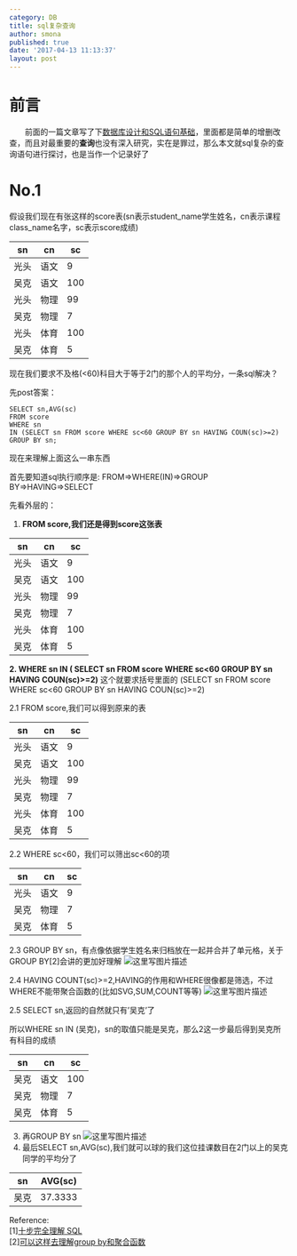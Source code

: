 ```yaml
---
category: DB
title: sql复杂查询
author: smona
published: true
date: '2017-04-13 11:13:37'
layout: post
---
```



# 前言
　　前面的一篇文章写了下[数据库设计和SQL语句基础](%E6%95%B0%E6%8D%AE%E5%BA%93%E8%AE%BE%E8%AE%A1%E5%92%8CSQL%E8%AF%AD%E5%8F%A5%E5%9F%BA%E7%A1%80)，里面都是简单的增删改查，而且对最重要的**查询**也没有深入研究，实在是罪过，那么本文就sql复杂的查询语句进行探讨，也是当作一个记录好了

# No.1
假设我们现在有张这样的score表(sn表示student_name学生姓名，cn表示课程class_name名字，sc表示score成绩)

| sn | cn | sc |
| ------| ------ | ------ |
| 光头 | 语文 | 9 |
| 吴克 | 语文 | 100 |
| 光头 | 物理 | 99 |
| 吴克 | 物理 | 7 |
| 光头 | 体育 | 100 |
| 吴克 | 体育 | 5 |

现在我们要求不及格(<60)科目大于等于2门的那个人的平均分，一条sql解决？

先post答案：
```
SELECT sn,AVG(sc) 
FROM score
WHERE sn
IN (SELECT sn FROM score WHERE sc<60 GROUP BY sn HAVING COUN(sc)>=2)
GROUP BY sn;
```

现在来理解上面这么一串东西

首先要知道sql执行顺序是: FROM=>WHERE(IN)=>GROUP BY=>HAVING=>SELECT

先看外层的： 
1. **FROM score,我们还是得到score这张表**

|sn|	cn|	sc|
|--|--|--|
|光头|	语文|	9|
|吴克|	语文|	100|
|光头|	物理|	99|
|吴克|	物理|	7|
|光头|	体育|	100|
|吴克|	体育|	5|

**2. WHERE sn IN ( SELECT sn FROM score WHERE sc<60 GROUP BY sn HAVING COUN(sc)>=2)** 
这个就要求括号里面的 (SELECT sn FROM score WHERE sc<60 GROUP BY sn HAVING COUN(sc)>=2)

2.1 FROM score,我们可以得到原来的表

|sn|	cn|	sc|
|--|--|--|
|光头|	语文|	9|
|吴克|	语文|	100|
|光头|	物理|	99|
|吴克|	物理|	7|
|光头|	体育|	100|
|吴克|	体育|	5|

2.2 WHERE sc<60，我们可以筛出sc<60的项

|sn|	cn|	sc|
|--|--|--|
|光头|	语文|	9|
|吴克|	物理|	7|
|吴克|	体育|	5|

2.3 GROUP BY sn，有点像依据学生姓名来归档放在一起并合并了单元格，关于GROUP BY[2]会讲的更加好理解 
![这里写图片描述](http://img.blog.csdn.net/20170413105554756?watermark/2/text/aHR0cDovL2Jsb2cuY3Nkbi5uZXQvcXFfMjkyNDUwOTc=/font/5a6L5L2T/fontsize/400/fill/I0JBQkFCMA==/dissolve/70/gravity/SouthEast)

2.4 HAVING COUNT(sc)>=2,HAVING的作用和WHERE很像都是筛选，不过WHERE不能带聚合函数的(比如SVG,SUM,COUNT等等) 
![这里写图片描述](http://img.blog.csdn.net/20170413105928504?watermark/2/text/aHR0cDovL2Jsb2cuY3Nkbi5uZXQvcXFfMjkyNDUwOTc=/font/5a6L5L2T/fontsize/400/fill/I0JBQkFCMA==/dissolve/70/gravity/SouthEast)

2.5 SELECT sn,返回的自然就只有’吴克’了

所以WHERE sn IN (吴克)，sn的取值只能是吴克，那么2这一步最后得到吴克所有科目的成绩

|sn|	cn|	sc|
|--|--|--|
|吴克|	语文|	100|
|吴克|	物理|	7|
|吴克|	体育|	5|

3. 再GROUP BY sn 
![这里写图片描述](http://img.blog.csdn.net/20170413110937107?watermark/2/text/aHR0cDovL2Jsb2cuY3Nkbi5uZXQvcXFfMjkyNDUwOTc=/font/5a6L5L2T/fontsize/400/fill/I0JBQkFCMA==/dissolve/70/gravity/SouthEast)
4. 最后SELECT sn,AVG(sc),我们就可以球的我们这位挂课数目在2门以上的吴克同学的平均分了

|sn|	AVG(sc)|
|--|--|
|吴克|	37.3333|

Reference:  
[1][十步完全理解 SQL](https://segmentfault.com/a/1190000000385739)  
[2][可以这样去理解group by和聚合函数](http://www.cnblogs.com/wuguanglei/p/4229938.html)
